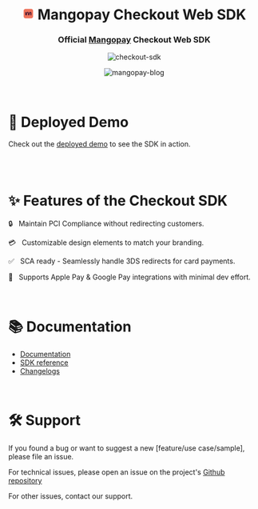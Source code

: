 <div align="center">

<h1>
    <img alt="mangopay-logo" src="https://github.com/Mangopay/mangopay-checkout-web/blob/main/images/mangopay-logo.png?raw=true" height="24px" />
    Mangopay Checkout Web SDK
</h1>

<h3>Official <a href="https://mangopay.com">Mangopay</a> Checkout Web SDK</h3>

<p>
    <img alt="checkout-sdk" src="https://img.shields.io/npm/v/@mangopay/checkout-sdk" />
</p>

<img alt="mangopay-blog" src="https://blog.mangopay.com/hubfs/Desktop%20-%201032x480@2x-3.png" width="50%" />

</div>

<br/>
<br/>

# 🚀 Deployed Demo

Check out the [deployed demo](https://mangopay-checkout-demo.netlify.app/) to see the SDK in action.

<br/>
<br/>

# ✨ Features of the Checkout SDK

🔒 &nbsp; Maintain PCI Compliance without redirecting customers.

💳 &nbsp; Customizable design elements to match your branding.

✅ &nbsp; SCA ready - Seamlessly handle 3DS redirects for card payments.

📱 &nbsp; Supports Apple Pay & Google Pay integrations with minimal dev effort.

<br/>

# 📚 Documentation

- [Documentation](https://mangopay.com/docs)
- [SDK reference](https://mangopay.com/docs/sdk/checkout-web)
- [Changelogs](https://github.com/Mangopay/mangopay-checkout-web/blob/main/CHANGELOG.md)

<br/>

# 🛠️ Support

If you found a bug or want to suggest a new [feature/use case/sample], please file an issue.

For technical issues, please open an issue on the project's [Github repository](https://github.com/Mangopay/mangopay-checkout-web/)

For other issues, contact our support.

<br/>
